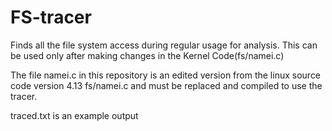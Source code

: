 # FS-tracer
Finds all the file system access during regular usage for analysis. This can be used only after making changes in the Kernel Code(fs/namei.c)

The file namei.c in this repository is an edited version from the linux source code version 4.13 fs/namei.c and must be replaced and compiled to use the tracer.

traced.txt is an example output
